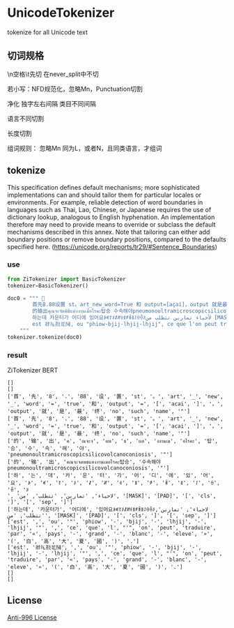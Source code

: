 # UnicodeTokenizer

tokenize for all Unicode text

## 切词规格
\n空格\t先切
在never_split中不切

若小写：NFD规范化，忽略Mn，Punctuation切割

净化
独字左右间隔
类目不同间隔

语言不同切割

长度切割

组词规则：
忽略Mn
同为L，或者N，且同类语言，才组词

## tokenize



This specification defines default mechanisms; more sophisticated implementations can and should tailor them for particular locales or environments. For example, reliable detection of word boundaries in languages such as Thai, Lao, Chinese, or Japanese requires the use of dictionary lookup, analogous to English hyphenation. An implementation therefore may need to provide means to override or subclass the default mechanisms described in this annex. Note that tailoring can either add boundary positions or remove boundary positions, compared to the defaults specified here. 
(https://unicode.org/reports/tr29/#Sentence_Boundaries)

### use
```python
from ZiTokenizer import BasicTokenizer
tokenizer=BasicTokenizer()

doc0 = """ 
        首先8.88设置 st。art_new_word=True 和 output=[açaí]，output 就是最终 no such name"
        的输出คุณจะจัดพิธีแต่งงานเมื่อไรคะ탑승 수속해야pneumonoultramicroscopicsilicovolcanoconiosis"
        하는데 카운터가 어디에 있어요ꆃꎭꆈꌠꊨꏦꏲꅉꆅꉚꅉꋍꂷꂶꌠلأحياء تمارين تتطلب من [MASK] [PAD] [CLS][SEP]
        est 𗴂𗹭𘜶𗴲𗂧, ou "phiow-bjij-lhjij-lhjij", ce que l'on peut traduire par « pays-grand-blanc-élevé » (白高大夏國). 
    """
tokenizer.tokenize(doc0)
```

### result 
ZiTokenizer
BERT 

```
[]
[]
['首', '先', '8', '.', '88', '设', '置', 'st', '。', 'art', '_', 'new', '_', 'word', '=', 'true', '和', 'output', '=', '[', 'acai', ']', '，', 'output', '就', '是', '最', '终', 'no', 'such', 'name', '"']
['首', '先', '8', '.', '88', '设', '置', 'st', '。', 'art', '_', 'new', '_', 'word', '=', 'true', '和', 'output', '=', '[', 'acai', ']', '，', 'output', '就', '是', '最', '终', 'no', 'such', 'name', '"']
['的', '输', '出', 'ค', 'ณจะจ', 'ดพ', 'ธ', 'แต', 'งงานเม', 'อไรคะ', '탑', '승', '수', '속', '해', '야', 'pneumonoultramicroscopicsilicovolcanoconiosis', '"']
['的', '输', '出', 'คณจะจดพธแตงงานเมอไรคะ탑승', '수속해야pneumonoultramicroscopicsilicovolcanoconiosis', '"']
['하', '는', '데', '카', '운', '터', '가', '어', '디', '에', '있', '어', '요', 'ꆃ', 'ꎭ', 'ꆈ', 'ꌠ', 'ꊨ', 'ꏦ', 'ꏲ', 'ꅉ', 'ꆅ', 'ꉚ', 'ꅉ', 'ꋍ', 'ꂷ', 'ꂶ', 'ꌠ
', 'لاحياء', 'تمارين', 'تتطلب', 'من', '[MASK]', '[PAD]', '[', 'cls', ']', '[', 'sep', ']']
['하는데', '카운터가', '어디에', '있어요ꆃꎭꆈꌠꊨꏦꏲꅉꆅꉚꅉꋍꂷꂶꌠلاحياء', 'تمارين', 'تتطلب', 'من', '[MASK]', '[PAD]', '[', 'cls', ']', '[', 'sep', ']']
['est', ',', 'ou', '"', 'phiow', '-', 'bjij', '-', 'lhjij', '-', 'lhjij', '"', ',', 'ce', 'que', 'l', "'", 'on', 'peut', 'traduire', 'par', '«', 'pays', '-', 'grand', '-', 'blanc', '-', 'eleve', '»', '(', '白', '高', '大', '夏', '國', ')', '.']
['est', '𗴂𗹭𘜶𗴲𗂧', ',', 'ou', '"', 'phiow', '-', 'bjij', '-', 'lhjij', '-', 'lhjij', '"', ',', 'ce', 'que', 'l', "'", 'on', 'peut', 'traduire', 'par', '«', 'pays', '-', 'grand', '-', 'blanc', '-', 'eleve', '»', '(', '白', '高', '大', '夏', '國', ')', '.']
[]
[]
```

## License
[Anti-996 License](https://github.com/996icu/996.ICU/blob/master/LICENSE)
